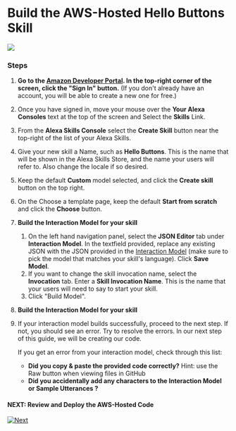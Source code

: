 # Build the AWS-Hosted Hello Buttons Skill
<img src="https://m.media-amazon.com/images/G/01/mobile-apps/dex/alexa/gadgets/ECHO_BUTTONS_DEV_PORTAL_API_LAUNCH_BLOG_HERO_954x240_V1._TTH_.png" />


### Steps
1.  **Go to the [Amazon Developer Portal](http://developer.amazon.com/alexa?&sc_category=Owned&sc_channel=RD&sc_campaign=Evangelism2018&sc_publisher=github&sc_content=Survey&sc_detail=hello-buttons-nodejs-V2_GUI-1&sc_funnel=Convert&sc_country=WW&sc_medium=Owned_RD_Evangelism2018_github_Survey_fact-nodejs-V2_GUI-1_Convert_WW_beginnersdevs&sc_segment=beginnersdevs).  In the top-right corner of the screen, click the "Sign In" button.**
(If you don't already have an account, you will be able to create a new one for free.)

2.  Once you have signed in, move your mouse over the **Your Alexa Consoles** text at the top of the screen and Select the **Skills** Link.

3.  From the **Alexa Skills Console** select the **Create Skill** button near the top-right of the list of your Alexa Skills.

4. Give your new skill a Name, such as **Hello Buttons**. This is the name that will be shown in the Alexa Skills Store, and the name your users will refer to. Also change the locale if so desired.

5. Keep the default **Custom** model selected, and click the **Create skill** button on the top right.

6. On the Choose a template page, keep the default **Start from scratch** and click the **Choose** button.

7. **Build the Interaction Model for your skill**
	1. On the left hand navigation panel, select the **JSON Editor** tab under **Interaction Model**. In the textfield provided, replace any existing JSON with the JSON provided in the [Interaction Model](../models) (make sure to pick the model that matches your skill's language).  Click **Save Model**.
    2. If you want to change the skill invocation name, select the **Invocation** tab. Enter a **Skill Invocation Name**. This is the name that your users will need to say to start your skill.
    3. Click "Build Model".

8. **Build the Interaction Model for your skill**

9. If your interaction model builds successfully, proceed to the next step. If not, you should see an error.
Try to resolve the errors. In our next step of this guide, we will be creating our code.

     If you get an error from your interaction model, check through this list:

     *  **Did you copy & paste the provided code correctly?**  Hint: use the Raw button when viewing files in GitHub
     *  **Did you accidentally add any characters to the Interaction Model or Sample Utterances ?**

#### NEXT: Review and Deploy the AWS-Hosted Code
[![Next](https://m.media-amazon.com/images/G/01/mobile-apps/dex/alexa/alexa-skills-kit/tutorials/general/buttons/next._TTH_.png)](./create-aws-hosted-function.md)

